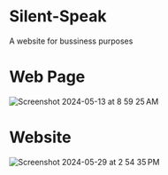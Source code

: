 # Silent-Speak
A website for  bussiness purposes

# Web Page

![Screenshot 2024-05-13 at 8 59 25 AM](https://github.com/ankit071105/Silent-Speak/assets/139707943/50457a42-63b9-407f-baca-9cfb41b54b0b)

# Website 
![Screenshot 2024-05-29 at 2 54 35 PM](https://github.com/ankit071105/Silent-Speak/assets/139707943/47ce8b3f-cb38-4a75-bb04-77f1ee172f1e)
